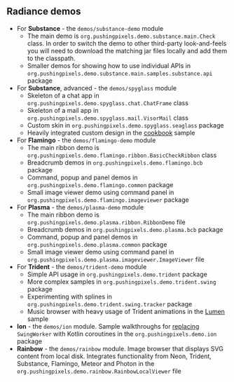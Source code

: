 ## Radiance demos

* For **Substance** - the `demos/substance-demo` module
  * The main demo is `org.pushingpixels.demo.substance.main.Check` class. In order to switch the demo to other third-party look-and-feels you will need to download the matching jar files locally and add them to the classpath.
  * Smaller demos for showing how to use individual APIs in `org.pushingpixels.demo.substance.main.samples.substance.api` package
* For **Substance**, advanced - the `demos/spyglass` module
  * Skeleton of a chat app in `org.pushingpixels.demo.spyglass.chat.ChatFrame` class
  * Skeleton of a mail app in `org.pushingpixels.demo.spyglass.mail.VisorMail` class
  * Custom skin in `org.pushingpixels.demo.spyglass.seaglass` package
  * Heavily integrated custom design in the [cookbook](spyglass/cookbook/cookbook.md) sample
* For **Flamingo** - the `demos/flamingo-demo` module
  * The main ribbon demo is `org.pushingpixels.demo.flamingo.ribbon.BasicCheckRibbon` class
  * Breadcrumb demos in `org.pushingpixels.demo.flamingo.bcb` package
  * Command, popup and panel demos in `org.pushingpixels.demo.flamingo.common` package
  * Small image viewer demo using command panel in `org.pushingpixels.demo.flamingo.imageviewer` package
* For **Plasma** - the `demos/plasma-demo` module
  * The main ribbon demo is `org.pushingpixels.demo.plasma.ribbon.RibbonDemo` file
  * Breadcrumb demos in `org.pushingpixels.demo.plasma.bcb` package
  * Command, popup and panel demos in `org.pushingpixels.demo.plasma.common` package
  * Small image viewer demo using command panel in `org.pushingpixels.demo.plasma.imageviewer.ImageViewer` file
* For **Trident** - the `demos/trident-demo` module
  * Simple API usage in `org.pushingpixels.demo.trident` package
  * More complex samples in `org.pushingpixels.demo.trident.swing` package
  * Experimenting with splines in `org.pushingpixels.demo.trident.swing.tracker` package
  * Music browser with heavy usage of Trident animations in the [Lumen](lumen/lumen.md) sample
* **Ion** - the `demos/ion` module. Sample walkthroughs for [replacing](https://www.pushing-pixels.org/2018/08/07/replacing-swingworker-with-kotlin-coroutines.html) `SwingWorker` with Kotlin coroutines in the `org.pushingpixels.demo.ion` package
* **Rainbow** - the `demos/rainbow` module. Image browser that displays SVG content from local disk. Integrates functionality from Neon, Trident, Substance, Flamingo, Meteor and Photon in the `org.pushingpixels.demo.rainbow.RainbowLocalViewer` file
